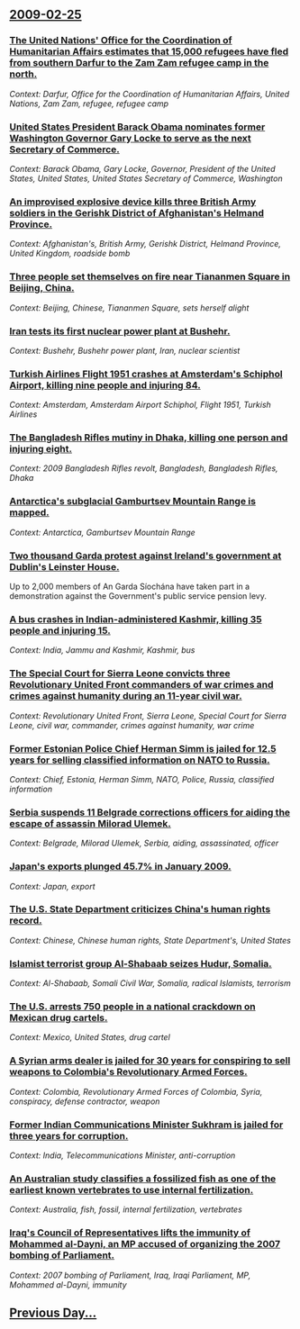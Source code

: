 ## [2009-02-25](/news/2009/02/25/index.md)

### [ The United Nations' Office for the Coordination of Humanitarian Affairs estimates that 15,000 refugees have fled from southern Darfur to the Zam Zam refugee camp in the north. ](/news/2009/02/25/the-united-nations-office-for-the-coordination-of-humanitarian-affairs-estimates-that-15-000-refugees-have-fled-from-southern-darfur-to-th.md)
_Context: Darfur, Office for the Coordination of Humanitarian Affairs, United Nations, Zam Zam, refugee, refugee camp_

### [ United States President Barack Obama nominates former Washington Governor Gary Locke to serve as the next Secretary of Commerce. ](/news/2009/02/25/united-states-president-barack-obama-nominates-former-washington-governor-gary-locke-to-serve-as-the-next-secretary-of-commerce.md)
_Context: Barack Obama, Gary Locke, Governor, President of the United States, United States, United States Secretary of Commerce, Washington_

### [ An improvised explosive device kills three British Army soldiers in the Gerishk District of Afghanistan's Helmand Province. ](/news/2009/02/25/an-improvised-explosive-device-kills-three-british-army-soldiers-in-the-gerishk-district-of-afghanistan-s-helmand-province.md)
_Context: Afghanistan's, British Army, Gerishk District, Helmand Province, United Kingdom, roadside bomb_

### [ Three people set themselves on fire near Tiananmen Square in Beijing, China. ](/news/2009/02/25/three-people-set-themselves-on-fire-near-tiananmen-square-in-beijing-china.md)
_Context: Beijing, Chinese, Tiananmen Square, sets herself alight_

### [ Iran tests its first nuclear power plant at Bushehr. ](/news/2009/02/25/iran-tests-its-first-nuclear-power-plant-at-bushehr.md)
_Context: Bushehr, Bushehr power plant, Iran, nuclear scientist_

### [ Turkish Airlines Flight 1951 crashes at Amsterdam's Schiphol Airport, killing nine people and injuring 84. ](/news/2009/02/25/turkish-airlines-flight-1951-crashes-at-amsterdam-s-schiphol-airport-killing-nine-people-and-injuring-84.md)
_Context: Amsterdam, Amsterdam Airport Schiphol, Flight 1951, Turkish Airlines_

### [ The Bangladesh Rifles mutiny in Dhaka, killing one person and injuring eight.  ](/news/2009/02/25/the-bangladesh-rifles-mutiny-in-dhaka-killing-one-person-and-injuring-eight.md)
_Context: 2009 Bangladesh Rifles revolt, Bangladesh, Bangladesh Rifles, Dhaka_

### [ Antarctica's subglacial Gamburtsev Mountain Range is mapped. ](/news/2009/02/25/antarctica-s-subglacial-gamburtsev-mountain-range-is-mapped.md)
_Context: Antarctica, Gamburtsev Mountain Range_

### [ Two thousand Garda protest against Ireland's government at Dublin's Leinster House. ](/news/2009/02/25/two-thousand-gardai-protest-against-ireland-s-government-at-dublin-s-leinster-house.md)
Up to 2,000 members of An Garda Síochána have taken part in a demonstration against the Government&#39;s public service pension levy.

### [ A bus crashes in Indian-administered Kashmir, killing 35 people and injuring 15. ](/news/2009/02/25/a-bus-crashes-in-indian-administered-kashmir-killing-35-people-and-injuring-15.md)
_Context: India, Jammu and Kashmir, Kashmir, bus_

### [ The Special Court for Sierra Leone convicts three Revolutionary United Front commanders of war crimes and crimes against humanity during an 11-year civil war. ](/news/2009/02/25/the-special-court-for-sierra-leone-convicts-three-revolutionary-united-front-commanders-of-war-crimes-and-crimes-against-humanity-during-an.md)
_Context: Revolutionary United Front, Sierra Leone, Special Court for Sierra Leone, civil war, commander, crimes against humanity, war crime_

### [ Former Estonian Police Chief Herman Simm is jailed for 12.5 years for selling classified information on NATO to Russia. ](/news/2009/02/25/former-estonian-police-chief-herman-simm-is-jailed-for-12-5-years-for-selling-classified-information-on-nato-to-russia.md)
_Context: Chief, Estonia, Herman Simm, NATO, Police, Russia, classified information_

### [ Serbia suspends 11 Belgrade corrections officers for aiding the escape of assassin Milorad Ulemek. ](/news/2009/02/25/serbia-suspends-11-belgrade-corrections-officers-for-aiding-the-escape-of-assassin-milorad-ulemek.md)
_Context: Belgrade, Milorad Ulemek, Serbia, aiding, assassinated, officer_

### [ Japan's exports plunged 45.7% in January 2009. ](/news/2009/02/25/japan-s-exports-plunged-45-7-in-january-2009.md)
_Context: Japan, export_

### [ The U.S. State Department criticizes China's human rights record. ](/news/2009/02/25/the-u-s-state-department-criticizes-china-s-human-rights-record.md)
_Context: Chinese, Chinese human rights, State Department's, United States_

### [ Islamist terrorist group Al-Shabaab seizes Hudur, Somalia. ](/news/2009/02/25/islamist-terrorist-group-al-shabaab-seizes-hudur-somalia.md)
_Context: Al-Shabaab, Somali Civil War, Somalia, radical Islamists, terrorism_

### [ The U.S. arrests 750 people in a national crackdown on Mexican drug cartels.  ](/news/2009/02/25/the-u-s-arrests-750-people-in-a-national-crackdown-on-mexican-drug-cartels.md)
_Context: Mexico, United States, drug cartel_

### [ A Syrian arms dealer is jailed for 30 years for conspiring to sell weapons  to Colombia's Revolutionary Armed Forces. ](/news/2009/02/25/a-syrian-arms-dealer-is-jailed-for-30-years-for-conspiring-to-sell-weapons-to-colombia-s-revolutionary-armed-forces.md)
_Context: Colombia, Revolutionary Armed Forces of Colombia, Syria, conspiracy, defense contractor, weapon_

### [ Former Indian Communications Minister Sukhram is jailed for three years for corruption. ](/news/2009/02/25/former-indian-communications-minister-sukhram-is-jailed-for-three-years-for-corruption.md)
_Context: India, Telecommunications Minister, anti-corruption_

### [ An Australian study classifies a fossilized fish as one of the earliest known vertebrates to use internal fertilization. ](/news/2009/02/25/an-australian-study-classifies-a-fossilized-fish-as-one-of-the-earliest-known-vertebrates-to-use-internal-fertilization.md)
_Context: Australia, fish, fossil, internal fertilization, vertebrates_

### [ Iraq's Council of Representatives lifts the immunity of Mohammed al-Dayni, an MP accused of organizing the 2007 bombing of Parliament. ](/news/2009/02/25/iraq-s-council-of-representatives-lifts-the-immunity-of-mohammed-al-dayni-an-mp-accused-of-organizing-the-2007-bombing-of-parliament.md)
_Context: 2007 bombing of Parliament, Iraq, Iraqi Parliament, MP, Mohammed al-Dayni, immunity_

## [Previous Day...](/news/2009/02/24/index.md)

